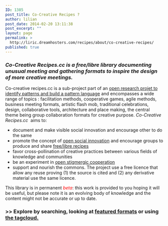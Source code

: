 ```yaml
---
ID: 1385
post_title: Co-Creative Recipes ?
author: lilian
post_date: 2014-02-20 13:11:38
post_excerpt: ""
layout: page
permalink: >
  http://liric.dreamhosters.com/recipes/about/co-creative-recipes/
published: true
---
```

<h3><em>Co-Creative Recipes.cc is a free/libre library documenting unusual meeting and gathering formats to inspire the design of more creative meetings. </em> <!--more--></h3>
Co-creative recipes.cc is a sub-project part of an <a href="http://www.lilianricaud.com/web-strategy/open-research/co-creative-event-pattern-language/">open research projet to identify patterns and build a pattern language</a> and encompasses a wide range of topics : facilitation methods, cooperative games, agile methods, business meeting formats, artistic flash mob, traditional celebrations, design, collaborative tools, architecture and place making, the central theme being group collaboration formats for creative purpose.
<em>Co-Creative Recipes.cc </em> aims to:
<ul>
	<li>document and make visible social innovation and encourage other to do the same</li>
	<li>promote the concept of <a title="Open Social Innovation" href="http://www.co-creative-recipes.cc/open-social-innovation/">open social innovation</a> and encourage groups to produce and share <span style="text-decoration: underline;"><a title="Free/Libre Recipes" href="http://www.co-creative-recipes.cc/freelibre-recipes/">free/libre recipes</a></span></li>
	<li>favor cross-pollination of creative practices between various fields of knowledge and communities</li>
	<li>be an experiment in <span style="text-decoration: underline;"><a title="Stigmergic Collaboration" href="http://www.co-creative-recipes.cc/stigmergic-collaboration/">open stigmergic cooperation</a></span></li>
	<li>support and nourish the commons. The project use a free licence that allow any reuse proving (1) the source is cited and (2) any derivative material use the same licence.</li>
</ul>
This library is in permanent <span style="color: #ff0000;"><em>beta</em></span>: this work is provided to you hoping it will be useful, but please note it is an evolving body of knowledge and the content might not be accurate or up to date.
<h3>&gt;&gt; Explore by searching, looking at <span style="text-decoration: underline;"><a title="Featured" href="http://www.co-creative-recipes.cc/featured/">featured formats</a></span> or using <a title="All #Tags" href="http://www.co-creative-recipes.cc/explore/all-tags/"><span style="text-decoration: underline;">the tagcloud</span>.</a></h3>